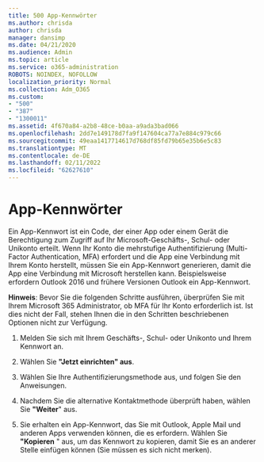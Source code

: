 ```yaml
---
title: 500 App-Kennwörter
ms.author: chrisda
author: chrisda
manager: dansimp
ms.date: 04/21/2020
ms.audience: Admin
ms.topic: article
ms.service: o365-administration
ROBOTS: NOINDEX, NOFOLLOW
localization_priority: Normal
ms.collection: Adm_O365
ms.custom:
- "500"
- "387"
- "1300011"
ms.assetid: 4f670a84-a2b8-48ce-b0aa-a9ada3bad066
ms.openlocfilehash: 2dd7e149178d7fa9f147604ca77a7e884c979c66
ms.sourcegitcommit: 49eaa1417714617d768df85fd79b65e35b6e5c83
ms.translationtype: MT
ms.contentlocale: de-DE
ms.lasthandoff: 02/11/2022
ms.locfileid: "62627610"
---
```

# <a name="app-passwords"></a>App-Kennwörter

Ein App-Kennwort ist ein Code, der einer App oder einem Gerät die Berechtigung zum Zugriff auf Ihr Microsoft-Geschäfts-, Schul- oder Unikonto erteilt. Wenn Ihr Konto die mehrstufige Authentifizierung (Multi-Factor Authentication, MFA) erfordert und die App eine Verbindung mit Ihrem Konto herstellt, müssen Sie ein App-Kennwort generieren, damit die App eine Verbindung mit Microsoft herstellen kann. Beispielsweise erfordern Outlook 2016 und frühere Versionen Outlook ein App-Kennwort.

 **Hinweis**: Bevor Sie die folgenden Schritte ausführen, überprüfen Sie mit Ihrem Microsoft 365 Administrator, ob MFA für Ihr Konto erforderlich ist. Ist dies nicht der Fall, stehen Ihnen die in den Schritten beschriebenen Optionen nicht zur Verfügung.

1. Melden Sie sich mit Ihrem Geschäfts-, Schul- oder Unikonto und Ihrem Kennwort an.

2. Wählen Sie **"Jetzt einrichten" aus**.

3. Wählen Sie Ihre Authentifizierungsmethode aus, und folgen Sie den Anweisungen.

4. Nachdem Sie die alternative Kontaktmethode überprüft haben, wählen Sie **"Weiter**" aus.

5. Sie erhalten ein App-Kennwort, das Sie mit Outlook, Apple Mail und anderen Apps verwenden können, die es erfordern. Wählen Sie **"Kopieren** " aus, um das Kennwort zu kopieren, damit Sie es an anderer Stelle einfügen können (Sie müssen es sich nicht merken).
